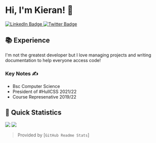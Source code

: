 # Hi, I'm Kieran! 👋  <img src="https://komarev.com/ghpvc/?username=KieranRobson" alt="" align="center" />
<div id="badges">
  <a href="https://www.linkedin.com/in/kieranrobson/" target="_blank">
    <img src="https://img.shields.io/badge/LinkedIn-blue?style=for-the-badge&logo=linkedin&logoColor=white" alt="LinkedIn Badge"/>
  </a>
  <a href="">
    <img src="https://img.shields.io/badge/Twitter-blue?style=for-the-badge&logo=twitter&logoColor=white" alt="Twitter Badge"/>
  </a>
</div>

## 📚 Experience
I'm not the greatest developer but I love managing projects and writing documentation to help everyone access code!

### Key Notes ✍️

- Bsc Computer Science
- President of #HullCSS 2021/22
- Course Represenative 2019/22


## 👀 Quick Statistics
![](https://raw.githubusercontent.com/KieranRobson/ghstats/master/generated/overview.svg)
![](https://raw.githubusercontent.com/KieranRobson/ghstats/master/generated/languages.svg)
> Provided by [`GitHub Readme Stats`]
